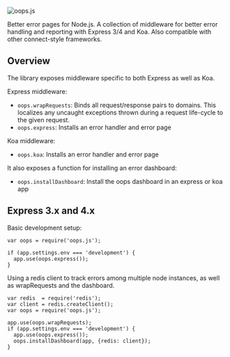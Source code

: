 ![oops.js](http://danielstjules.com/github/oops-logo.png)

Better error pages for Node.js. A collection of middleware for better error
handling and reporting with Express 3/4 and Koa. Also compatible with other
connect-style frameworks.

## Overview

The library exposes middleware specific to both Express as well as Koa.

Express middleware:

* `oops.wrapRequests`: Binds all request/response pairs to domains. This
  localizes any uncaught exceptions thrown during a request life-cycle to the
  given request.
* `oops.express`: Installs an error handler and error page

Koa middleware:

* `oops.koa`: Installs an error handler and error page

It also exposes a function for installing an error dashboard:

* `oops.installDashboard`: Install the oops dashboard in an express or koa app

## Express 3.x and 4.x

Basic development setup:

```
var oops = require('oops.js');

if (app.settings.env === 'development') {
  app.use(oops.express());
}
```

Using a redis client to track errors among multiple node instances, as well
as wrapRequests and the dashboard.

```
var redis  = require('redis');
var client = redis.createClient();
var oops = require('oops.js');

app.use(oops.wrapRequests);
if (app.settings.env === 'development') {
  app.use(oops.express());
  oops.installDashboard(app, {redis: client});
}
```
